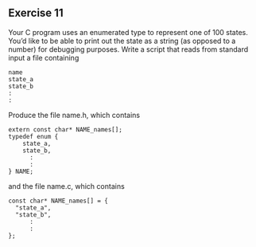 ## Exercise 11
Your C program uses an enumerated type to represent one of 100 states.
You’d like to be able to print out the state as a string (as opposed to a
number) for debugging purposes. Write a script that reads from standard
input a file containing

```
name
state_a
state_b
:
:
```
Produce the file name.h, which contains

```
extern const char* NAME_names[];
typedef enum {
    state_a,
    state_b,
      :
      :
} NAME;
```

and the file name.c, which contains

```
const char* NAME_names[] = {
  "state_a",
  "state_b",
      :
      :
};
```
